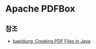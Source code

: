 # Apache PDFBox

## 참조

- [baeldung, Creating PDF Files in Java](https://www.baeldung.com/java-pdf-creation)
